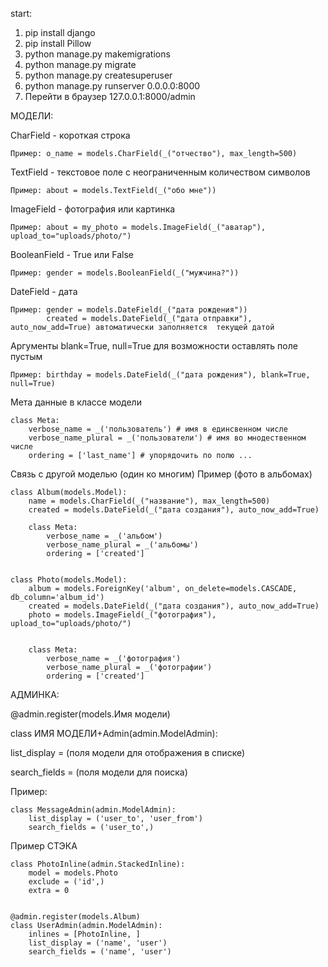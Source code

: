 start:
1) pip install django
2) pip install Pillow
3) python manage.py makemigrations
4) python manage.py migrate
5) python manage.py createsuperuser
6) python manage.py runserver 0.0.0.0:8000
7) Перейти в браузер 127.0.0.1:8000/admin

МОДЕЛИ:

CharField - короткая строка

    Пример: o_name = models.CharField(_("отчество"), max_length=500)

TextField - текстовое поле с неограниченным количеством символов

    Пример: about = models.TextField(_("обо мне"))

ImageField - фотография или картинка

    Пример: about = my_photo = models.ImageField(_("аватар"), upload_to="uploads/photo/")

BooleanField - True или False

    Пример: gender = models.BooleanField(_("мужчина?"))
DateField - дата

    Пример: gender = models.DateField(_("дата рождения"))
            created = models.DateField(_("дата отправки"), auto_now_add=True) автоматически заполняется  текущей датой

Аргументы blank=True, null=True для возможности оставлять поле пустым

    Пример: birthday = models.DateField(_("дата рождения"), blank=True, null=True)

Мета данные в классе модели 

    class Meta:
        verbose_name = _('пользователь') # имя в единсвенном числе
        verbose_name_plural = _('пользователи') # имя во мнодественном числе
        ordering = ['last_name'] # упорядочить по полю ...

Связь с другой моделью (один ко многим)
Пример (фото в альбомах)


    class Album(models.Model):
        name = models.CharField(_("название"), max_length=500)
        created = models.DateField(_("дата создания"), auto_now_add=True)
    
        class Meta:
            verbose_name = _('альбом')
            verbose_name_plural = _('альбомы')
            ordering = ['created']


    class Photo(models.Model):
        album = models.ForeignKey('album', on_delete=models.CASCADE, db_column='album_id')
        created = models.DateField(_("дата создания"), auto_now_add=True)
        photo = models.ImageField(_("фотография"), upload_to="uploads/photo/")
    
    
        class Meta:
            verbose_name = _('фотография')
            verbose_name_plural = _('фотографии')
            ordering = ['created']


АДМИНКА:

@admin.register(models.Имя модели)

class ИМЯ МОДЕЛИ+Admin(admin.ModelAdmin):

list_display = (поля модели для отображения в списке) 

search_fields = (поля модели для поиска)

Пример:

    class MessageAdmin(admin.ModelAdmin):
        list_display = ('user_to', 'user_from')
        search_fields = ('user_to',)

Пример СТЭКА

    class PhotoInline(admin.StackedInline):
        model = models.Photo
        exclude = ('id',)
        extra = 0


    @admin.register(models.Album)
    class UserAdmin(admin.ModelAdmin):
        inlines = [PhotoInline, ]
        list_display = ('name', 'user')
        search_fields = ('name', 'user')